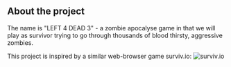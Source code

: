 ## About the project
The name is "LEFT 4 DEAD 3" - a zombie apocalyse game in that we will play as survivor trying to go through thousands of blood thirsty, aggressive zombies.

This project is inspired by a similar web-browser game surviv.io:
![surviv.io](https://www.google.com/url?sa=i&url=https%3A%2F%2Fappchopc.com%2Fapk%2F4814180%2F&psig=AOvVaw1HK3d21Yj6wZvnOkvCZCYk&ust=1650561256166000&source=images&cd=vfe&ved=0CAwQjRxqFwoTCKDqwJKSo_cCFQAAAAAdAAAAABAD)



